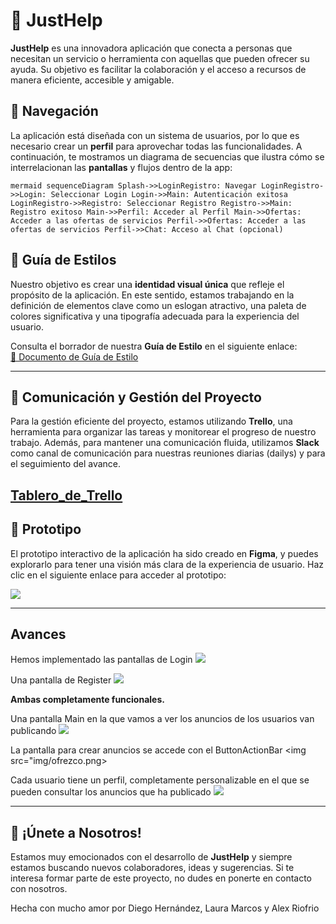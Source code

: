 # 🌟 JustHelp

**JustHelp** es una innovadora aplicación que conecta a personas que necesitan un servicio o herramienta con aquellas que pueden ofrecer su ayuda. Su objetivo es facilitar la colaboración y el acceso a recursos de manera eficiente, accesible y amigable.


## 🧭 Navegación

La aplicación está diseñada con un sistema de usuarios, por lo que es necesario crear un **perfil** para aprovechar todas las funcionalidades. A continuación, te mostramos un diagrama de secuencias que ilustra cómo se interrelacionan las **pantallas** y flujos dentro de la app:

```mermaid sequenceDiagram Splash->>LoginRegistro: Navegar LoginRegistro->>Login: Seleccionar Login Login->>Main: Autenticación exitosa LoginRegistro->>Registro: Seleccionar Registro Registro->>Main: Registro exitoso Main->>Perfil: Acceder al Perfil Main->>Ofertas: Acceder a las ofertas de servicios Perfil->>Ofertas: Acceder a las ofertas de servicios Perfil->>Chat: Acceso al Chat (opcional) ```
## 🎨 Guía de Estilos

Nuestro objetivo es crear una **identidad visual única** que refleje el propósito de la aplicación. En este sentido, estamos trabajando en la definición de elementos clave como un eslogan atractivo, una paleta de colores significativa y una tipografía adecuada para la experiencia del usuario.

Consulta el borrador de nuestra **Guía de Estilo** en el siguiente enlace:      
[📝 Documento de Guía de Estilo](https://docs.google.com/document/d/1To0nNd6fP_WXIR3FwjGGhG-NOePMouthCsHCJ_IShss/edit?usp=sharing)
    
---   
## 📅 Comunicación y Gestión del Proyecto

Para la gestión eficiente del proyecto, estamos utilizando **Trello**, una herramienta para organizar las tareas y monitorear el progreso de nuestro trabajo. Además, para mantener una comunicación fluida, utilizamos **Slack** como canal de comunicación para nuestras reuniones diarias (dailys) y para el seguimiento del avance.

[ Tablero_de_Trello](https://trello.com/invite/b/6751730388e69d7bfda0d0b7/ATTI2766aa5779fe8fd042ab8ea5516d7bce6B4A2557/app-de-servicios)
---   
## 📱 Prototipo

El prototipo interactivo de la aplicación ha sido creado en **Figma**, y puedes explorarlo para tener una visión más clara de la experiencia de usuario. Haz clic en el siguiente enlace para acceder al prototipo:

<a href="https://www.figma.com/design/rrjd66D3OZdLlEksg2UDdk/JustHelp?node-id=0-1&t=h8fBRFVcTNyGL8Zr-1"><img src="img/figma.png"></a>
    
---
##  Avances
Hemos implementado las pantallas de Login 
<img src="img/login.png">

Una pantalla de Register 
<img src="img/register.png">

**Ambas completamente funcionales.**

Una pantalla Main en la que vamos a ver los anuncios de los usuarios van publicando 
<img src="img/main.png">


La pantalla para crear anuncios se accede con el ButtonActionBar 
<img src="img/ofrezco.png>

Cada usuario tiene un perfil, completamente personalizable en el que se pueden consultar los anuncios que ha publicado 
<img src="img/perfil.png">




---   
## 🚀 ¡Únete a Nosotros!

Estamos muy emocionados con el desarrollo de **JustHelp** y siempre estamos buscando nuevos colaboradores, ideas y sugerencias. Si te interesa formar parte de este proyecto, no dudes en ponerte en contacto con nosotros.

Hecha con mucho amor por Diego Hernández, Laura Marcos y Alex Riofrio